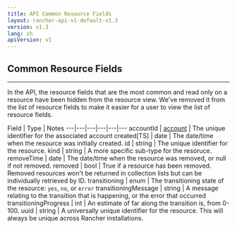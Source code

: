 ```yaml
---
title: API Common Resource Fields
layout: rancher-api-v1-default-v1.3
version: v1.3
lang: zh
apiVersion: v1
---
```


## Common Resource Fields
---

In the API, the resource fields that are the most common and read only on a resource have been hidden from the resource view. We've removed it from the list of resource fields to make it easier for a user to view the list of resource fields.


Field | Type |  Notes
---|---|---|---|---|---
accountId | [account]({{site.baseurl}}/rancher/{{page.version}}/{{page.lang}}/api/api-resources/account/) | The unique identifier for the associated account
created[TS] | date | The date/time when the resource was initially created.
id | string | The unique identifier for the resource.
kind | string | A more specific sub-type for the resoruce.
removeTime | date |  The date/time when the resource was removed, or null if not removed.
removed | bool |  True if a resource has been removed.  Removed resources won't be returned in collection lists but can be individually retrieved by ID.
transitioning | enum |  The transitioning state of the resource:  `yes`, `no`, or `error`
transitioningMessage | string |  A message relating to the transition that is happening, or the error that occurred
transitioningProgress | int |  An estimate of far along the transition is, from 0-100.
uuid | string |  A universally unique identifier for the resource.  This will always be unique across Rancher installations.

